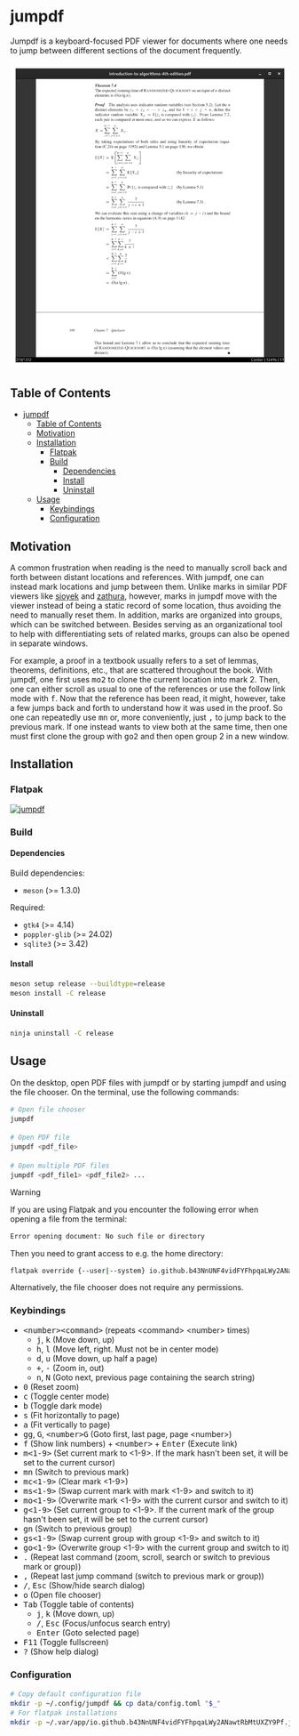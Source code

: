 # jumpdf

Jumpdf is a keyboard-focused PDF viewer for documents where one needs to jump between different sections of the document frequently.

![jumpdf](./data/screenshots/jumpdf.png)

## Table of Contents

- [jumpdf](#jumpdf)
  - [Table of Contents](#table-of-contents)
  - [Motivation](#motivation)
  - [Installation](#installation)
    - [Flatpak](#flatpak)
    - [Build](#build)
      - [Dependencies](#dependencies)
      - [Install](#install)
      - [Uninstall](#uninstall)
  - [Usage](#usage)
    - [Keybindings](#keybindings)
    - [Configuration](#configuration)

## Motivation

A common frustration when reading is the need to manually scroll back and forth between distant locations and references. With jumpdf, one can instead mark locations and jump between them. Unlike marks in similar PDF viewers like [sioyek](https://sioyek.info/) and [zathura](https://pwmt.org/projects/zathura/), however, marks in jumpdf move with the viewer instead of being a static record of some location, thus avoiding the need to manually reset them. In addition, marks are organized into groups, which can be switched between. Besides serving as an organizational tool to help with differentiating sets of related marks, groups can also be opened in separate windows.

For example, a proof in a textbook usually refers to a set of lemmas, theorems, definitions, etc., that are scattered throughout the book. With jumpdf, one first uses <kbd>mo2</kbd> to clone the current location into mark 2. Then, one can either scroll as usual to one of the references or use the follow link mode with <kbd>f</kbd>. Now that the reference has been read, it might, however, take a few jumps back and forth to understand how it was used in the proof. So one can repeatedly use <kbd>mn</kbd> or, more conveniently, just <kbd>,</kbd> to jump back to the previous mark. If one instead wants to view both at the same time, then one must first clone the group with <kbd>go2</kbd> and then open group 2 in a new window.

## Installation

### Flatpak

[![jumpdf](https://flathub.org/assets/badges/flathub-badge-en.png)](https://flathub.org/apps/io.github.b43NnUNF4vidFYFhpqaLWy2ANawtRbMtUXZY9Pf.jumpdf)

### Build

#### Dependencies

Build dependencies:

- `meson` (>= 1.3.0)

Required:

- `gtk4` (>= 4.14)
- `poppler-glib` (>= 24.02)
- `sqlite3` (>= 3.42)

#### Install

```sh
meson setup release --buildtype=release
meson install -C release
```

#### Uninstall

```sh
ninja uninstall -C release
```

## Usage

On the desktop, open PDF files with jumpdf or by starting jumpdf and using the file chooser. On the terminal, use the following commands:

```sh
# Open file chooser
jumpdf

# Open PDF file
jumpdf <pdf_file>

# Open multiple PDF files
jumpdf <pdf_file1> <pdf_file2> ...
```

> [!WARNING]
> If you are using Flatpak and you encounter the following error when opening a file from the terminal:
>
> ```sh
> Error opening document: No such file or directory
> ```
>
> Then you need to grant access to e.g. the home directory:
>
> ```sh
> flatpak override {--user|--system} io.github.b43NnUNF4vidFYFhpqaLWy2ANawtRbMtUXZY9Pf.jumpdf --filesystem=home:ro
> ```
>
> Alternatively, the file chooser does not require any permissions.

### Keybindings

- <kbd>\<number>\<command></kbd> (repeats \<command> \<number> times)
  - <kbd>j</kbd>, <kbd>k</kbd> (Move down, up)
  - <kbd>h</kbd>, <kbd>l</kbd> (Move left, right. Must not be in center mode)
  - <kbd>d</kbd>, <kbd>u</kbd> (Move down, up half a page)
  - <kbd>+</kbd>, <kbd>-</kbd> (Zoom in, out)
  - <kbd>n</kbd>, <kbd>N</kbd> (Goto next, previous page containing the search string)
- <kbd>0</kbd> (Reset zoom)
- <kbd>c</kbd> (Toggle center mode)
- <kbd>b</kbd> (Toggle dark mode)
- <kbd>s</kbd> (Fit horizontally to page)
- <kbd>a</kbd> (Fit vertically to page)
- <kbd>gg</kbd>, <kbd>G</kbd>, <kbd>\<number>G</kbd> (Goto first, last page, page \<number>)
- <kbd>f</kbd> (Show link numbers) + <kbd>\<number></kbd> + <kbd>Enter</kbd> (Execute link)
- <kbd>m\<1-9></kbd> (Set current mark to \<1-9>. If the mark hasn't been set, it will be set to the current cursor)
- <kbd>mn</kbd> (Switch to previous mark)
- <kbd>mc\<1-9></kbd> (Clear mark \<1-9>)
- <kbd>ms\<1-9></kbd> (Swap current mark with mark \<1-9> and switch to it)
- <kbd>mo\<1-9></kbd> (Overwrite mark \<1-9> with the current cursor and switch to it)
- <kbd>g\<1-9></kbd> (Set current group to \<1-9>. If the current mark of the group hasn't been set, it will be set to the current cursor)
- <kbd>gn</kbd> (Switch to previous group)
- <kbd>gs\<1-9></kbd> (Swap current group with group \<1-9> and switch to it)
- <kbd>go\<1-9></kbd> (Overwrite group \<1-9> with the current group and switch to it)
- <kbd>.</kbd> (Repeat last command (zoom, scroll, search or switch to previous mark or group))
- <kbd>,</kbd> (Repeat last jump command (switch to previous mark or group))
- <kbd>/</kbd>, <kbd>Esc</kbd> (Show/hide search dialog)
- <kbd>o</kbd> (Open file chooser)
- <kbd>Tab</kbd> (Toggle table of contents)
  - <kbd>j</kbd>, <kbd>k</kbd> (Move down, up)
  - <kbd>/</kbd>, <kbd>Esc</kbd> (Focus/unfocus search entry)
  - <kbd>Enter</kbd> (Goto selected page)
- <kbd>F11</kbd> (Toggle fullscreen)
- <kbd>?</kbd> (Show help dialog)

### Configuration

```sh
# Copy default configuration file
mkdir -p ~/.config/jumpdf && cp data/config.toml "$_"
# For flatpak installations
mkdir -p ~/.var/app/io.github.b43NnUNF4vidFYFhpqaLWy2ANawtRbMtUXZY9Pf.jumpdf/config/jumpdf && cp data/config.toml "$_"
```
